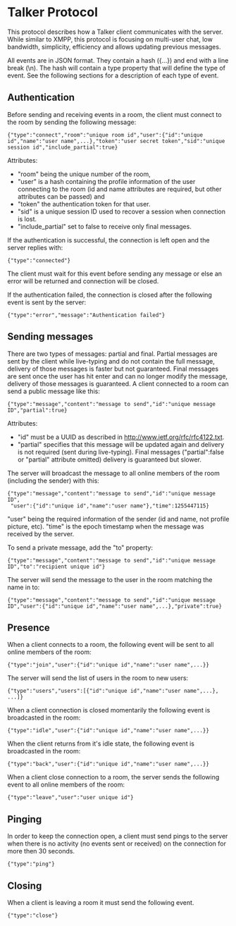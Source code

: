 # Talker Protocol
This protocol describes how a Talker client communicates with the server. While similar to XMPP, this protocol is focusing on multi-user chat, low bandwidth, simplicity, efficiency and allows updating previous messages.

All events are in JSON format. They contain a hash ({...}) and end with a line break (\n). The hash will contain a type property that will define the type of event. See the following sections for a description of each type of event.

## Authentication
Before sending and receiving events in a room, the client must connect to the room by sending the following message:

    {"type":"connect","room":"unique room id","user":{"id":"unique id","name":"user name",...},"token":"user secret token","sid":"unique session id","include_partial":true}

Attributes:

* "room" being the unique number of the room,
* "user" is a hash containing the profile information of the user connecting to the room (id and name attributes are required, but other attributes can be passed) and
* "token" the authentication token for that user.
* "sid" is a unique session ID used to recover a session when connection is lost.
* "include_partial" set to false to receive only final messages.

If the authentication is successful, the connection is left open and the server replies with:

    {"type":"connected"}

The client must wait for this event before sending any message or else an error will be returned and connection will be closed.

If the authentication failed, the connection is closed after the following event is sent by the server:

    {"type":"error","message":"Authentication failed"}

## Sending messages
There are two types of messages: partial and final. Partial messages are sent by the client while live-typing and do not contain the full message, delivery of those messages is faster but not guaranteed. Final messages are sent once the user has hit enter and can no longer modify the message, delivery of those messages is guaranteed.
A client connected to a room can send a public message like this:

    {"type":"message","content":"message to send","id":"unique message ID","partial":true}

Attributes:

 * "id" must be a UUID as described in http://www.ietf.org/rfc/rfc4122.txt.
 * "partial" specifies that this message will be updated again and delivery is not required (sent during live-typing). Final messages ("partial":false or "partial" attribute omitted) delivery is guaranteed but slower.

The server will broadcast the message to all online members of the room (including the sender) with this:

    {"type":"message","content":"message to send","id":"unique message ID",
     "user":{"id":"unique id","name":"user name"},"time":1255447115}

"user" being the required information of the sender (id and name, not profile picture, etc).
"time" is the epoch timestamp when the message was received by the server.

To send a private message, add the "to" property:

    {"type":"message","content":"message to send","id":"unique message ID","to":"recipient unique id"}

The server will send the message to the user in the room matching the name in to:

    {"type":"message","content":"message to send","id":"unique message ID","user":{"id":"unique id","name":"user name",...},"private":true}


## Presence
When a client connects to a room, the following event will be sent to all online members of the room:

    {"type":"join","user":{"id":"unique id","name":"user name",...}}

The server will send the list of users in the room to new users:

    {"type":"users","users":[{"id":"unique id","name":"user name",...}, ...]}

When a client connection is closed momentarily the following event is broadcasted in the room:

    {"type":"idle","user":{"id":"unique id","name":"user name",...}}

When the client returns from it's idle state, the following event is broadcasted in the room:

    {"type":"back","user":{"id":"unique id","name":"user name",...}}

When a client close connection to a room, the server sends the following event to all online members of the room:

    {"type":"leave","user":"user unique id"}

## Pinging
In order to keep the connection open, a client must send pings to the server when there is no activity (no events sent or received) on the connection for more then 30 seconds.

    {"type":"ping"}

## Closing
When a client is leaving a room it must send the following event.

    {"type":"close"}
